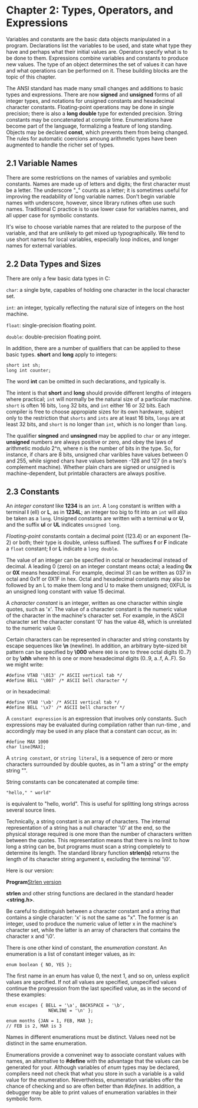 # Chapter 2: Types, Operators, and Expressions


Variables and constants are the basic data objects manipulated in a program.
Declarations list the variables to be used, and state what type they have
and perhaps what their initial values are. Operators specify what is to be
done to them. Expressions combine variables and constants to produce new
values. The type of an object determines the set of values it can have and
what operations can be performed on it. These building blocks are the topic
of this chapter.


The ANSI standard has made many small changes and additions to basic
types and expressions. There are now **signed** and **unsigned** forms
of all integer types, and notations for unsigned constants and hexadecimal
character constants. Floating-point operations may be done in single
precision; there is also a **long double** type for extended precision.
String constants may be concatenated at compile time. Enumerations have
become part of the language, formalizing a feature of long standing. 
Objects may be declared **const**, which prevents them from being changed.
The rules for automatic coercions amoung arithmetic types have been augmented
to handle the richer set of types.


## 2.1 Variable Names


There are some restrictions on the names of variables and symbolic constants.
Names are made up of letters and digits; the first character must be a letter.
The underscore "_" counts as a letter; it is sometimes useful for improving
the readability of long variable names. Don't begin variable names with
underscore, however, since library rutines often use such names. Traditional 
C practice is to use lower case for variables names, and all upper case
for symbolic constants.


It's wise to choose variable names that are related to the purpose of the 
variable, and that are unlikely to get mixed up typographically. We tend to
use short names for local variables, especially loop indices, and longer 
names for external variables.


## 2.2 Data Types and Sizes


There are only a few basic data types in C:


`char`: a single byte, capables of holding one character in the local
character set.


`int`: an integer, typically reflecting the natural size of integers
on the host machine.


`float`: single-precision floating point.


`double`: double-precision floating point.


In addition, there are a number of qualifiers that can be applied to these
basic types. **short** and **long** apply to integers:

```
short int sh;
long int counter;
```


The word **int** can be omitted in such declarations, and typically is.


The intent is that **short** and **long** should provide different lengths
of integers where practical; `int` will normally be the natural size of a
particular machine. `short` is often 16 bits, `long` 32 bits, and `int` either
16 or 32 bits. Each compiler is free to choose appropiate sizes for its own
hardware, subject only to the restriction that `shorts` and `ints` are at 
least 16 bits, `longs` are at least 32 bits, and `short` is no longer than
`int`, which is no longer than `long`.


The qualifier **singned** and **unsingned** may be applied to `char` or any
integer. **unsigned** numbers are always positive or zero, and obey the laws
of arithmetic modulo 2^n, where n is the number of bits in the type. So, for
instance, if chars are 8 bits, unsigned char varibles have values between
0 and 255, while signed chars have values between -128 and 127 (in a two's
complement machine). Whether plain chars are signed or unsigned is 
machine-dependent, but printable characters are always positive.


## 2.3 Constants


An *integer constant* like **1234** is an `int`. A `long` constant is written
with a terminal **l** (ell) or **L**, as in **1234L**; an integer too big
to fit into an `int` will also be taken as a `long`. Unsigned constants
are written with a terminal **u** or **U**, and the suffix **ul** or **UL**
indicates `unsigned long`.


*Floating-point* constants contain a decimal point (123.4) or an 
exponent (1e-2)
or both; their type is double, unless suffixed. The suffixes **f** or **F**
indicate a `float` constant; **l** or **L** indicate a `long double`.


The value of an integer can be specified in octal or hexadecimal instead of
decimal. A leading 0 (zero) on an integer constant means octal; a leading 
**0x** or **0X** means hexadecimal. For example, decimal 31 can be written
as 037 in octal and 0x1f or 0X1F in hex. Octal and hexadecimal constants
may also be followed by an L to make them long and U to make them unsigned;
0XFUL is an unsigned long constant with value 15 decimal.


A *character constant* is an integer, written as one character within single 
quotes, such as 'x'. The value of a character constant is the numeric value
of the character in the machine's character set. For example, in the ASCII
character set the character constant '0' has the value 48, which is unrelated
to the numeric value 0.


Certain characters can be represented in character and string constants by
escape sequences like **\\n** (newline). In addition, an arbitrary byte-sized
bit pattern can be specified by **\\000** where `000` is one to three octal
digits (0..7) or by **\\xhh** where hh is one or more hexadecimal digits
(0..9, a..f, A..F). So we might write:


```
#define VTAB '\013' /* ASCII vertical tab */
#define BELL '\007' /* ASCII bell character */
```


or in hexadecimal:


```
#define VTAB '\xb' /* ASCII vertical tab */
#define BELL '\x7' /* ASCII bell character */
```


A `constant expression` is an expression that involves only constants.
Such expressions may be evaluated during compilation rather than run-time
, and accordingly may be used in any place that a constant can occur, as in:


```
#define MAX 1000
char line[MAX];
```


A `string constant`, or `string literal`, is a sequence of zero or more
characters surrounded by double quotes, as in "I am a string" or the empty
string "".


String constants can be concatenated at compile time:

```
"hello," " world"
```


is equivalent to "hello, world". This is useful for splitting long strings
across several source lines.


Technically, a string constant is an array of characters. The internal
representation of a string has a null character '\0' at the end, so the
physical storage required is one more than the number of characters written
between the quotes. This representation means that there is no limit
to how long a string can be, but programs must scan a string completely to
determine its length. The standard library function **strlen(s)** returns 
the length of its character string argument s, excluding the terminal '\0'.


Here is our version:


**Program**[Strlen version](code/my_strlen.c)


**strlen** and other string functions are declared in the standard header
**<string.h>**.


Be careful to distinguish between a character constant and a string that 
contains a single character: 'x' is not the same as "x". The former is an 
integer, used to produce the numeric value of letter x in the machine's 
character set, while the latter is an array of characters that contains 
the character x and '\0'.


There is one other kind of constant, the *enumeration constant*. An 
enumeration is a list of constant integer values, as in:


```
enum boolean { NO, YES };
```


The first name in an enum has value 0, the next 1, and so on, unless explicit
values are specified. If not all values are specified, unspecified values
continue the progression from the last specified value, as in the second
of these examples:


```
enum escapes { BELL = '\a', BACKSPACE = '\b', 
                NEWLINE = '\n' };

enum months {JAN = 1, FEB, MAR };
// FEB is 2, MAR is 3
```


Names in different enumerations must be distinct. Values need not be distinct
in the same enumeration.


Enumerations provide a conveninet way to associate constant values with names,
an alternative to **#define** with the advantage that the values can be
generated for your. Although variables of *enum* types may be declared,
compilers need not check that what you store in such a variable is a valid
value for the enumeration. Nevertheless, enumeration variables offer
the chance of checking and so are often better than *#defines*. In addition,
a debugger may be able to print values of enumeration variables in their
symbolic form.



